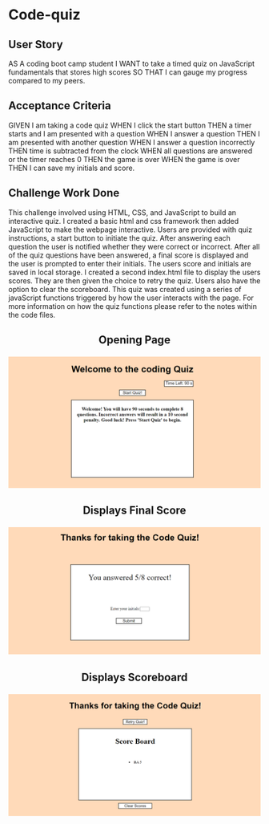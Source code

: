 # Code-quiz
## User Story
AS A coding boot camp student
I WANT to take a timed quiz on JavaScript fundamentals that stores high scores
SO THAT I can gauge my progress compared to my peers.
## Acceptance Criteria
GIVEN I am taking a code quiz
WHEN I click the start button
THEN a timer starts and I am presented with a question
WHEN I answer a question
THEN I am presented with another question
WHEN I answer a question incorrectly
THEN time is subtracted from the clock
WHEN all questions are answered or the timer reaches 0
THEN the game is over
WHEN the game is over
THEN I can save my initials and score.
## Challenge Work Done
This challenge involved using HTML, CSS, and JavaScript to build an interactive quiz.
I created a basic html and css framework then added JavaScript to make the webpage
interactive. Users are provided with quiz instructions, a start button to initiate
the quiz. After answering each question the user is notified whether they were 
correct or incorrect. After all of the quiz questions have been answered, a final
score is displayed and the user is prompted to enter their initials. The users
score and initials are saved in local storage. I created a second index.html file
to display the users scores. They are then given the choice to retry the quiz.
Users also have the option to clear the scoreboard. This quiz was created using a 
series of javaScript functions triggered by how the user interacts with the page.
For more information on how the quiz functions please refer to the notes 
within the code files.
## <p align="center">Opening Page<p align="center">
![quizpic.png](https://github.com/briannalbo/Code-Quiz/blob/main/quizpic.png)
## <p align="center">Displays Final Score<p align="center">
![quizpic2.png](https://github.com/briannalbo/Code-Quiz/blob/main/quizpic2.png)
## <p align="center">Displays Scoreboard<p align="center">
![quizpic3.png](https://github.com/briannalbo/Code-Quiz/blob/main/quizpic3.png)

